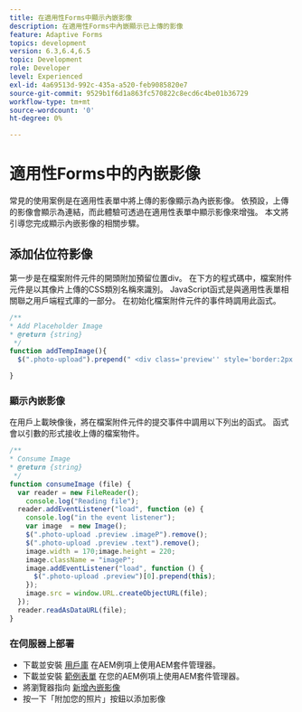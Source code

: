 ```yaml
---
title: 在適用性Forms中顯示內嵌影像
description: 在適用性Forms中內嵌顯示已上傳的影像
feature: Adaptive Forms
topics: development
version: 6.3,6.4,6.5
topic: Development
role: Developer
level: Experienced
exl-id: 4a69513d-992c-435a-a520-feb9085820e7
source-git-commit: 9529b1f6d1a863fc570822c8ecd6c4be01b36729
workflow-type: tm+mt
source-wordcount: '0'
ht-degree: 0%

---
```


# 適用性Forms中的內嵌影像

常見的使用案例是在適用性表單中將上傳的影像顯示為內嵌影像。 依預設，上傳的影像會顯示為連結，而此體驗可透過在適用性表單中顯示影像來增強。 本文將引導您完成顯示內嵌影像的相關步驟。

## 添加佔位符影像

第一步是在檔案附件元件的開頭附加預留位置div。 在下方的程式碼中，檔案附件元件是以其像片上傳的CSS類別名稱來識別。 JavaScript函式是與適用性表單相關聯之用戶端程式庫的一部分。 在初始化檔案附件元件的事件時調用此函式。

```javascript
/**
* Add Placeholder Image
* @return {string} 
 */
function addTempImage(){
  $(".photo-upload").prepend(" <div class='preview'' style='border:2px solid;height:225px;width:175px;text-align:center'><br><br><div class='text'>3.5mm * 4.5mm<br>2Mb max<br>Min 600dpi</div></div><br>");

}
```

### 顯示內嵌影像

在用戶上載映像後，將在檔案附件元件的提交事件中調用以下列出的函式。 函式會以引數的形式接收上傳的檔案物件。

```javascript
/**
* Consume Image
* @return {string} 
 */
function consumeImage (file) {
  var reader = new FileReader();
    console.log("Reading file");
  reader.addEventListener("load", function (e) {
    console.log("in the event listener");
    var image  = new Image();
    $(".photo-upload .preview .imageP").remove();
    $(".photo-upload .preview .text").remove();
    image.width = 170;image.height = 220;
    image.className = "imageP";
    image.addEventListener("load", function () {
      $(".photo-upload .preview")[0].prepend(this);
    });
    image.src = window.URL.createObjectURL(file);
  });
  reader.readAsDataURL(file); 
}
```

### 在伺服器上部署

* 下載並安裝 [用戶庫](assets/inline-image-client-library.zip) 在AEM例項上使用AEM套件管理器。
* 下載並安裝 [範例表單](assets/inline-image-af.zip) 在您的AEM例項上使用AEM套件管理器。
* 將瀏覽器指向 [新增內嵌影像](http://localhost:4502/content/dam/formsanddocuments/addinlineimage/jcr:content?wcmmode=disabled)
* 按一下「附加您的照片」按鈕以添加影像
